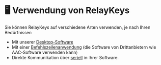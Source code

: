 # 🖥 Verwendung von RelayKeys

Sie können RelayKeys auf verschiedene Arten verwenden, je nach Ihren Bedürfnissen

* Mit unserer [Desktop-Software](relaykeys-desktop-qt.md)
* Mit einer [Befehlszeilenanwendung](relaykeys-cli.md) (die Software von Drittanbietern wie AAC-Software verwenden kann)
* Direkte Kommunikation über [seriell](relaykeys-serial.md) in Ihrer Software.&#x20;
